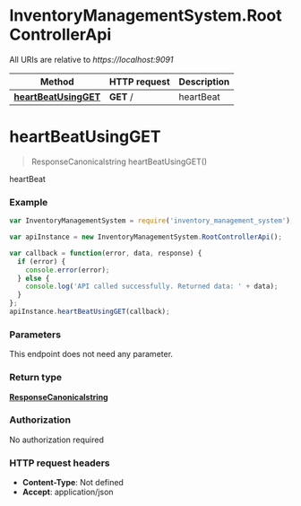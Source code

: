 # InventoryManagementSystem.RootControllerApi

All URIs are relative to *https://localhost:9091*

Method | HTTP request | Description
------------- | ------------- | -------------
[**heartBeatUsingGET**](RootControllerApi.md#heartBeatUsingGET) | **GET** / | heartBeat


<a name="heartBeatUsingGET"></a>
# **heartBeatUsingGET**
> ResponseCanonicalstring heartBeatUsingGET()

heartBeat

### Example
```javascript
var InventoryManagementSystem = require('inventory_management_system');

var apiInstance = new InventoryManagementSystem.RootControllerApi();

var callback = function(error, data, response) {
  if (error) {
    console.error(error);
  } else {
    console.log('API called successfully. Returned data: ' + data);
  }
};
apiInstance.heartBeatUsingGET(callback);
```

### Parameters
This endpoint does not need any parameter.

### Return type

[**ResponseCanonicalstring**](ResponseCanonicalstring.md)

### Authorization

No authorization required

### HTTP request headers

 - **Content-Type**: Not defined
 - **Accept**: application/json

